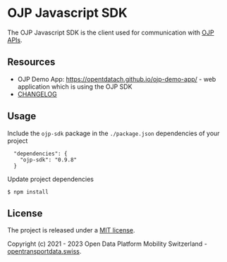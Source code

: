 # OJP Javascript SDK

The OJP Javascript SDK is the client used for communication with [OJP APIs](https://opentransportdata.swiss/en/cookbook/open-journey-planner-ojp/).

## Resources

- OJP Demo App: https://opentdatach.github.io/ojp-demo-app/ - web application which is using the OJP SDK
- [CHANGELOG](./CHANGELOG.md)

## Usage

Include the `ojp-sdk` package in the `./package.json` dependencies of your project 

```
  "dependencies": {
    "ojp-sdk": "0.9.8"
  }
```

Update project dependencies

```
$ npm install
```

## License

The project is released under a [MIT license](./LICENSE).

Copyright (c) 2021 - 2023 Open Data Platform Mobility Switzerland - [opentransportdata.swiss](https://opentransportdata.swiss/en/).
